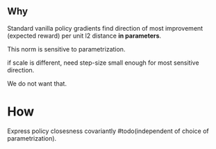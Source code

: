 
## Why
Standard vanilla policy gradients find direction of most improvement (expected reward) per unit l2 distance **in parameters**.

This norm is sensitive to parametrization.

if scale is different, need step-size small enough for most sensitive direction.

We do not want that.

# How

Express policy closesness covariantly #todo(independent of choice of parametrization).

